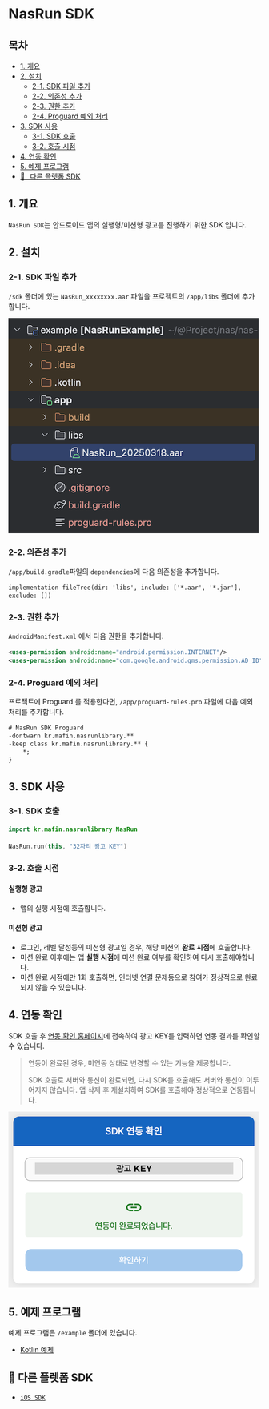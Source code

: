 # NasRun SDK

## 목차
- [1. 개요](#1-개요)
- [2. 설치](#2-설치)
  - [2-1. SDK 파일 추가](#2-1-sdk-파일-추가)
  - [2-2. 의존성 추가](#2-2-의존성-추가)
  - [2-3. 권한 추가](#2-3-권한-추가)
  - [2-4. Proguard 예외 처리](#2-4-Proguard-예외-처리)
- [3. SDK 사용](#3-sdk-사용)
  - [3-1. SDK 호출](#3-1-sdk-호출)
  - [3-2. 호출 시점](#3-2-호출-시점)
- [4. 연동 확인](#4-연동-확인)
- [5. 예제 프로그램](#5-예제-프로그램)
- [🔗⠀다른 플렛폼 SDK](#-다른-플렛폼-sdk)

## 1. 개요
`NasRun SDK`는 안드로이드 앱의 실행형/미션형 광고를 진행하기 위한 SDK 입니다.

## 2. 설치

### 2-1. SDK 파일 추가
`/sdk` 폴더에 있는 `NasRun_xxxxxxxx.aar` 파일을 프로젝트의 `/app/libs` 폴더에 추가합니다.

![SDK 파일 추가](img/add_sdk_file.png)

### 2-2. 의존성 추가

`/app/build.gradle`파일의 `dependencies`에 다음 의존성을 추가합니다.

```
implementation fileTree(dir: 'libs', include: ['*.aar', '*.jar'], exclude: [])
```

### 2-3. 권한 추가
`AndroidManifest.xml` 에서 다음 권한을 추가합니다.

```xml
<uses-permission android:name="android.permission.INTERNET"/>
<uses-permission android:name="com.google.android.gms.permission.AD_ID" />
```

### 2-4. Proguard 예외 처리

프로젝트에 Proguard 를 적용한다면, `/app/proguard-rules.pro` 파일에 다음 예외 처리를 추가합니다.

```
# NasRun SDK Proguard
-dontwarn kr.mafin.nasrunlibrary.**
-keep class kr.mafin.nasrunlibrary.** {
    *;
}
```

## 3. SDK 사용

### 3-1. SDK 호출
```kotlin
import kr.mafin.nasrunlibrary.NasRun

NasRun.run(this, "32자리 광고 KEY")
```

### 3-2. 호출 시점

#### 실행형 광고
- 앱의 실행 시점에 호출합니다.

#### 미션형 광고
- 로그인, 레벨 달성등의 미션형 광고일 경우, 해당 미션의 **완료 시점**에 호출합니다.
- 미션 완료 이후에는 앱 **실행 시점**에 미션 완료 여부를 확인하여 다시 호출해야합니다.
- 미션 완료 시점에만 1회 호출하면, 인터넷 연결 문제등으로 참여가 정상적으로 완료되지 않을 수 있습니다.

## 4. 연동 확인

SDK 호출 후 [연동 확인 홈페이지](https://ow.appang.kr/sdk/connected)에 접속하여 광고 KEY를 입력하면 연동 결과를 확인할 수 있습니다.

> 연동이 완료된 경우, 미연동 상태로 변경할 수 있는 기능을 제공합니다.
>
> SDK 호출로 서버와 통신이 완료되면, 다시 SDK를 호출해도 서버와 통신이 이루어지지 않습니다. 앱 삭제 후 재설치하여 SDK를 호출해야 정상적으로 연동됩니다.

![](img/check_connected.png)

## 5. 예제 프로그램
예제 프로그램은 `/example` 폴더에 있습니다.

- [Kotlin 예제](example)

## 🔗 다른 플렛폼 SDK
- [`iOS SDK`](https://github.com/mafin-global/nas-run-ios)
